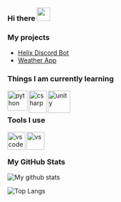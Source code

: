 ### Hi there <img src="https://raw.githubusercontent.com/MartinHeinz/MartinHeinz/master/wave.gif" width="30px">

### My projects
   - [Helix Discord Bot](https://github.com/F4NGDEV/helix)
   - [Weather App](https://github.com/F4NGDEV/WeatherApp)

### Things I am currently learning
<img align="left" alt="python" src="https://upload.wikimedia.org/wikipedia/commons/thumb/c/c3/Python-logo-notext.svg/768px-Python-logo-notext.svg.png" width= "45" height = "45">
<img align="left" alt="csharp" src="https://cdn.worldvectorlogo.com/logos/c--4.svg" width="40" height="50">
<img align="left" alt="unity" src="https://cdn.freebiesupply.com/logos/large/2x/unity-69-logo-png-transparent.png" width="50" height="50">

<br> 
<br>

### Tools I use
<img align="left" alt="vscode" src="https://upload.wikimedia.org/wikipedia/commons/thumb/9/9a/Visual_Studio_Code_1.35_icon.svg/1200px-Visual_Studio_Code_1.35_icon.svg.png" width="40" height="40">
<img align="left" alt="vs" src="https://upload.wikimedia.org/wikipedia/commons/thumb/5/59/Visual_Studio_Icon_2019.svg/1200px-Visual_Studio_Icon_2019.svg.png" width="40" height="40">
<br> 
<br>



### My GitHub Stats
   ![My github stats](https://github-readme-stats.vercel.app/api?username=F4NGDEV&show_icons=true&theme=react)
   
   ![Top Langs](https://github-readme-stats.vercel.app/api/top-langs/?username=F4NGDEV&show_icons=true&theme=react)


   
